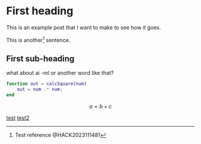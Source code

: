 # First heading

This is an example post that I want to make to see how it goes.

This is another[^1] sentence.

## First sub-heading

[^1]: Test reference @HACK2023111481


what about ai -ml or another word like that?

```matlab
function out = calcSquare(num)
    out = num .* num;
end
```

$$
a = b + c
$$

[test](https://github.com/cvhammond)
[test2](/)

